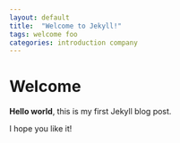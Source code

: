 ```yaml
---
layout: default
title:  "Welcome to Jekyll!"
tags: welcome foo
categories: introduction company
---
```


# Welcome

**Hello world**, this is my first Jekyll blog post.

I hope you like it!
